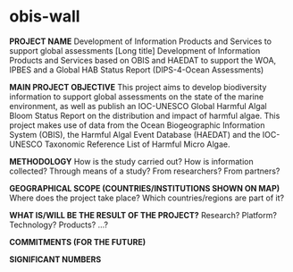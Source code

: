 # obis-wall

**PROJECT NAME**
Development of Information Products and Services to support global assessments
[Long title] Development of Information Products and Services based on OBIS and HAEDAT to support the WOA, IPBES and a Global HAB Status Report (DIPS-4-Ocean Assessments)

**MAIN PROJECT OBJECTIVE**
This project aims to develop biodiversity information to support global assessments on the state of the marine environment, as well as publish an IOC-UNESCO Global Harmful Algal Bloom Status Report on the distribution and impact of harmful algae. This project makes use of data from the Ocean Biogeographic Information System (OBIS), the Harmful Algal Event Database (HAEDAT) and the IOC-UNESCO Taxonomic Reference List of Harmful Micro Algae.

**METHODOLOGY**
How is the study carried out? How is information collected? Through means of a study? From researchers? From partners? 

**GEOGRAPHICAL SCOPE (COUNTRIES/INSTITUTIONS SHOWN ON MAP)**
Where does the project take place? Which countries/regions are part of it?

**WHAT IS/WILL BE THE RESULT OF THE PROJECT?**
Research? Platform? Technology? Products? …?

**COMMITMENTS (FOR THE FUTURE)**

**SIGNIFICANT NUMBERS**

